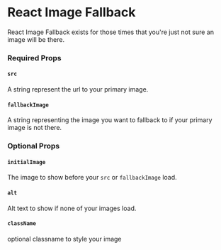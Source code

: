 # React Image Fallback

React Image Fallback exists for those times that you're just not sure an image will be there.

### Required Props

#### `src`
A string represent the url to your primary image. 

#### `fallbackImage`
A string representing the image you want to fallback to if your primary image is not there.

### Optional Props

#### `initialImage`
The image to show before your `src` or `fallbackImage` load. 

#### `alt`
Alt text to show if none of your images load. 

#### `className`
optional classname to style your image
